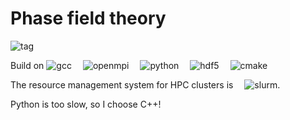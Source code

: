 # Phase field theory


![tag](https://img.shields.io/badge/version-1.0-green.svg)

Build on
![gcc](https://img.shields.io/badge/Gcc-9.3.0-lightgrey.svg) &emsp;![openmpi](https://img.shields.io/badge/OpenMPI-3.1.6-red.svg) 
&emsp;![python](https://img.shields.io/badge/Python-3.8.6-brightgreen.svg) &emsp;![hdf5](https://img.shields.io/badge/HDF5-1.10.7-ff69b4.svg) 
&emsp;![cmake](https://img.shields.io/badge/CMake-3.18.4-brightgreen.svg) 

The resource management system for HPC clusters is
&emsp;![slurm](https://img.shields.io/badge/SLURM-19.05.7-ff69b4.svg).

Python is too slow, so I choose C++!
